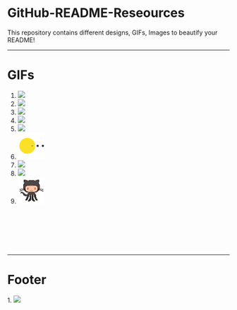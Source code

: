 # GitHub-README-Reseources
This repository contains different designs, GIFs, Images to beautify your README!
<hr>
<!-- GIFs -->
<H1> GIFs </H1>

1. <img src="https://media.giphy.com/media/mGcNjsfWAjY5AEZNw6/giphy.gif" width="60">
2. <img src="https://media.giphy.com/media/LnQjpWaON8nhr21vNW/giphy.gif" width="60">
3. <img src="https://github.com/TheDudeThatCode/TheDudeThatCode/blob/master/Assets/Earth.gif" width="60">
4. <img src="https://github.com/TheDudeThatCode/TheDudeThatCode/blob/master/Assets/Rocket.gif" width="60">
5. <img src="https://raw.githubusercontent.com/alexnaiman/alexnaiman/master/resources/PusheenCompute.gif" width="60" /> 
6. <img src="https://raw.githubusercontent.com/Aniket965/Aniket965/master/pacman.svg?sanitize=true" width="60" >
7. <img src="https://media.giphy.com/media/ieyl9zmCjO4b4t6qoY/giphy.gif" width="60">
8. <img src="https://media.giphy.com/media/M9gbBd9nbDrOTu1Mqx/giphy.gif" width="60">
9. <img src="https://raw.githubusercontent.com/iCharlesZ/FigureBed/master/img/octocat.gif" width="60">


<br><br><br><br><br>
<!-- Footer --> 
<hr>

<!-- Image GIFs -->
<h1> Footer </h1>
1.

<img src="https://imgur.com/rilHVxA.png"/>
